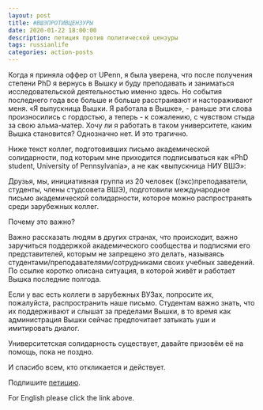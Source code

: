```yaml
---
layout: post
title: #ВШЭПРОТИВЦЕНЗУРЫ 
date: 2020-01-22 18:00:00
description: петиция против политической цензуры
tags: russianlife
categories: action-posts 
---
```


Когда я приняла оффер от UPenn, я была уверена, что после получения степени PhD я вернусь в Вышку и буду преподавать и заниматься исследовательской деятельностью именно здесь. Но события последнего года все больше и больше расстраивают и настораживают меня. «Я выпускница Вышки. Я работала в Вышке», - раньше эти слова произносились с гордостью, а теперь - к сожалению, с чувством стыда за свою альма-матер. Хочу ли я работать в таком университете, каким Вышка становится? Однозначно нет. И это трагично.

Ниже текст коллег, подготовивших письмо академической солидарности, под которым мне приходится подписываться как «PhD student, University of Pennsylvania», а не как «выпускница НИУ ВШЭ»:

Друзья, мы, инициативная группа из 20 человек ((экс)преподаватели, студенты, члены студсовета ВШЭ), подготовили международное письмо академической солидарности, которое можно распространять среди зарубежных коллег.

Почему это важно?

Важно рассказать людям в других странах, что происходит, важно заручиться поддержкой академического сообщества и подписями его представителей, которым не запрещено это делать, называясь студентами/преподавателями/сотрудниками своих учебных заведений. По ссылке коротко описана ситуация, в которой живёт и работает Вышка последние полгода. 

Если у вас есть коллеги в зарубежных ВУЗах, попросите их, пожалуйста, распространить наше письмо. Студентам важно знать, что их поддерживают и слышат за пределами Вышки, в то время как администрация Вышки сейчас предпочитает затыкать уши и имитировать диалог.

Университетская солидарность существует, давайте призовём её на помощь, пока не поздно.

И спасибо всем, кто откликается и действует.

Подпишите [петицию](https://doxajournal.ru/uni/intersolidarity_letter?fbclid=IwAR33JKIIWPHmomdp_AfoP7VBDLhu5_ro_IbMdEBSrFD8ELJyEeWFiAH0-TU).

For English please click the link above.
